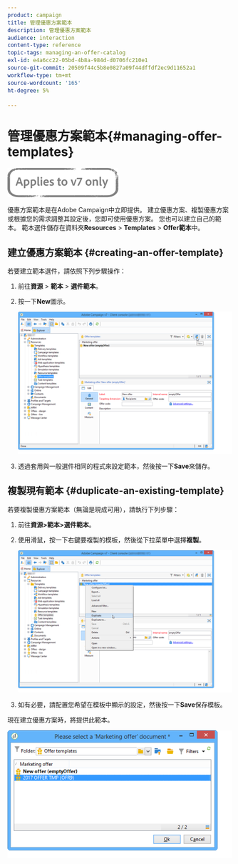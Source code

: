 ```yaml
---
product: campaign
title: 管理優惠方案範本
description: 管理優惠方案範本
audience: interaction
content-type: reference
topic-tags: managing-an-offer-catalog
exl-id: e4a6cc22-05bd-4b8a-984d-d0706fc210e1
source-git-commit: 20509f44c5b8e0827a09f44dffdf2ec9d11652a1
workflow-type: tm+mt
source-wordcount: '165'
ht-degree: 5%

---
```


# 管理優惠方案範本{#managing-offer-templates}

![](../../assets/v7-only.svg)

優惠方案範本是在Adobe Campaign中立即提供。 建立優惠方案、複製優惠方案或根據您的需求調整其設定後，您即可使用優惠方案。 您也可以建立自己的範本。 範本選件儲存在資料夾&#x200B;**Resources** > **Templates** > **Offer範本**&#x200B;中。

## 建立優惠方案範本 {#creating-an-offer-template}

若要建立範本選件，請依照下列步驟操作：

1. 前往&#x200B;**資源** > **範本** > **選件範本**。
1. 按一下&#x200B;**New**&#x200B;圖示。

   ![](assets/offer_model_001.png)

1. 透過套用與一般選件相同的程式來設定範本，然後按一下&#x200B;**Save**&#x200B;來儲存。

## 複製現有範本 {#duplicate-an-existing-template}

若要複製優惠方案範本（無論是現成可用），請執行下列步驟：

1. 前往&#x200B;**資源>範本>選件範本**。
1. 使用滑鼠，按一下右鍵要複製的模板，然後從下拉菜單中選擇&#x200B;**複製**。

   ![](assets/offer_model_002.png)

1. 如有必要，請配置您希望在模板中顯示的設定，然後按一下&#x200B;**Save**&#x200B;保存模板。

現在建立優惠方案時，將提供此範本。

![](assets/offer_modelcreated_001.png)
